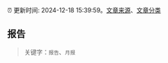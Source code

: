 :alarm_clock: 更新时间: 2024-12-18 15:39:59。[文章来源](/README.md)、[文章分类](/TAGS.md)

## 报告


> 关键字：`报告`、`月报`



